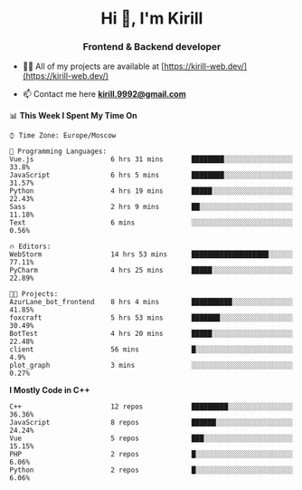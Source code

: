 <h1 align="center">Hi 👋, I'm Kirill</h1>
<h3 align="center">Frontend & Backend developer</h3>

- 👨‍💻 All of my projects are available at [https://kirill-web.dev/](https://kirill-web.dev/)

- 📫 Contact me here **kirill.9992@gmail.com**











<!--START_SECTION:waka-->
📊 **This Week I Spent My Time On** 

```text
⌚︎ Time Zone: Europe/Moscow

💬 Programming Languages: 
Vue.js                   6 hrs 31 mins       ████████░░░░░░░░░░░░░░░░░   33.8% 
JavaScript               6 hrs 5 mins        ████████░░░░░░░░░░░░░░░░░   31.57% 
Python                   4 hrs 19 mins       █████░░░░░░░░░░░░░░░░░░░░   22.43% 
Sass                     2 hrs 9 mins        ██░░░░░░░░░░░░░░░░░░░░░░░   11.18% 
Text                     6 mins              ░░░░░░░░░░░░░░░░░░░░░░░░░   0.56%

🔥 Editors: 
WebStorm                 14 hrs 53 mins      ███████████████████░░░░░░   77.11% 
PyCharm                  4 hrs 25 mins       █████░░░░░░░░░░░░░░░░░░░░   22.89%

🐱‍💻 Projects: 
AzurLane_bot_frontend    8 hrs 4 mins        ██████████░░░░░░░░░░░░░░░   41.85% 
foxcraft                 5 hrs 53 mins       ███████░░░░░░░░░░░░░░░░░░   30.49% 
BotTest                  4 hrs 20 mins       █████░░░░░░░░░░░░░░░░░░░░   22.48% 
client                   56 mins             █░░░░░░░░░░░░░░░░░░░░░░░░   4.9% 
plot_graph               3 mins              ░░░░░░░░░░░░░░░░░░░░░░░░░   0.27%

```

**I Mostly Code in C++** 

```text
C++                      12 repos            █████████░░░░░░░░░░░░░░░░   36.36% 
JavaScript               8 repos             ██████░░░░░░░░░░░░░░░░░░░   24.24% 
Vue                      5 repos             ███░░░░░░░░░░░░░░░░░░░░░░   15.15% 
PHP                      2 repos             █░░░░░░░░░░░░░░░░░░░░░░░░   6.06% 
Python                   2 repos             █░░░░░░░░░░░░░░░░░░░░░░░░   6.06%

```



<!--END_SECTION:waka-->
